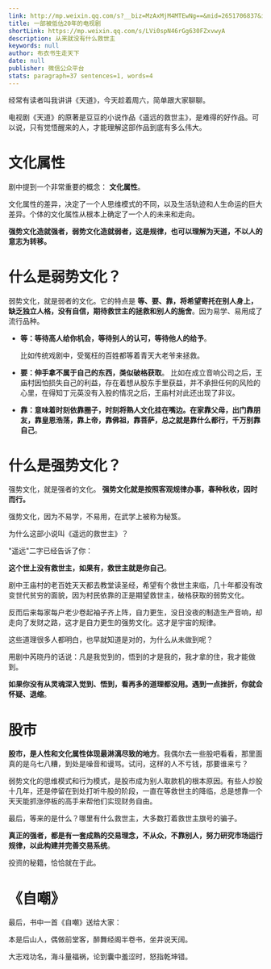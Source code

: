 ```yaml
---
link: http://mp.weixin.qq.com/s?__biz=MzAxMjM4MTEwNg==&mid=2651706837&idx=1&sn=46af9175000f6fd745fe687435859178&chksm=804bcb08b73c421ea8f8598a1385aee345f7f9ddeb20c0e6db62e98ca722ec25e2269d5ac57c#rd
title: 一部被低估20年的电视剧
shortLink: https://mp.weixin.qq.com/s/LVi0spN46rGg630FZxvwyA
description: 从来就没有什么救世主
keywords: null
author: 布衣书生走天下
date: null
publisher: 微信公众平台
stats: paragraph=37 sentences=1, words=4
---
```


经常有读者叫我讲讲《天道》，今天趁着周六，简单跟大家聊聊。

电视剧《天道》的原著是豆豆的小说作品《遥远的救世主》，是难得的好作品。可以说，只有觉悟醒来的人，才能理解这部作品到底有多么伟大。

# 文化属性

剧中提到一个非常重要的概念： **文化属性**。

文化属性的差异，决定了一个人思维模式的不同，以及生活轨迹和人生命运的巨大差异。个体的文化属性从根本上确定了一个人的未来和走向。

**强势文化造就强者，弱势文化造就弱者，这是规律，也可以理解为天道，不以人的意志为转移。**

# 什么是弱势文化？

弱势文化，就是弱者的文化。它的特点是 **等、要、靠，将希望寄托在别人身上，缺乏独立人格，没有自信，期待救世主的拯救和别人的施舍**。因为易学、易用成了流行品种。

- **等：等待高人给你机会，等待别人的认可，等待他人的给予**。

  比如传统戏剧中，受冤枉的百姓都等着青天大老爷来拯救。

- **要：伸手拿不属于自己的东西，类似破格获取**。
  比如在成立音响公司之后，王庙村因怕损失自己的利益，存在着想从股东手里获益，并不承担任何的风险的心里，在得知丁元英没有入股的情况之后，王庙村对此还出现了非议。

- **靠：意味着时刻依靠圈子，时刻将熟人文化挂在嘴边。在家靠父母，出门靠朋友，靠皇恩浩荡，靠上帝，靠佛祖，靠菩萨，总之就是靠什么都行，千万别靠自己**。

# 什么是强势文化？

强势文化，就是强者的文化。 **强势文化就是按照客观规律办事，春种秋收，因时而行。**

强势文化，因为不易学，不易用，在武学上被称为秘笈。

为什么这部小说叫《遥远的救世主》？

"遥远"二字已经告诉了你：

**这个世上没有救世主，如果有，救世主就是你自己**。

剧中王庙村的老百姓天天都去教堂读圣经，希望有个救世主来临，几十年都没有改变世代贫穷的面貌，因为村民依靠的正是期望救世主，破格获取的弱势文化。

反而后来每家每户老少卷起袖子齐上阵，自力更生，没日没夜的制造生产音响，却走向了发财之路，这才是自力更生的强势文化。这才是宇宙的规律。

这些道理很多人都明白，也早就知道是对的，为什么从未做到呢？

用剧中芮晓丹的话说：凡是我觉到的，悟到的才是我的，我才拿的住，我才能做到。

**如果你没有从灵魂深入觉到、悟到，看再多的道理都没用。遇到一点挫折，你就会怀疑、退缩**。

# 股市

**股市，是人性和文化属性体现最淋漓尽致的地方**。我偶尔去一些股吧看看，那里面真的是乌七八糟，到处是噪音和谩骂。试问，这样的人不亏钱，那要谁来亏？

弱势文化的思维模式和行为模式，是股市成为别人取款机的根本原因。有些人炒股十几年，还是停留在到处打听牛股的阶段，一直在等救世主的降临，总是想靠一个天天能抓涨停板的高手来帮他们实现财务自由。

最后，等来的是什么？哪里有什么救世主，大多数打着救世主旗号的骗子。

**真正的强者，都是有一套成熟的交易理念，不从众，不靠别人，努力研究市场运行规律，以此构建并完善交易系统**。

投资的秘籍，恰恰就在于此。

# 《自嘲》

最后，书中一首《自嘲》送给大家：

本是后山人，偶做前堂客，醉舞经阁半卷书，坐井说天阔。

大志戏功名，海斗量福祸，论到囊中羞涩时，怒指乾坤错。
